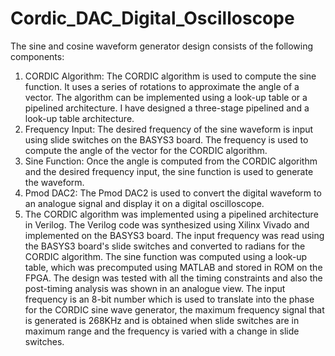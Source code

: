 # Cordic_DAC_Digital_Oscilloscope
The sine and cosine waveform generator design consists of the following components: 
1)  CORDIC Algorithm: The CORDIC algorithm is used to compute the sine function. It uses a series of rotations 
to approximate the angle of a vector. The algorithm can be implemented using a look-up table or a pipelined 
architecture. I have designed a three-stage pipelined and a look-up table architecture. 
2)  Frequency Input: The desired frequency of the sine waveform is input using slide switches on the BASYS3 
board. The frequency is used to compute the angle of the vector for the CORDIC algorithm. 
3)  Sine Function: Once the angle is computed from the CORDIC algorithm and the desired frequency input, the 
sine function is used to generate the waveform.  
4)  Pmod DAC2: The Pmod DAC2 is used to convert the digital waveform to an analogue signal and display it on 
a digital oscilloscope. 
5)  The CORDIC algorithm was implemented using a pipelined architecture in Verilog. The Verilog code was 
synthesized using Xilinx Vivado and implemented on the BASYS3 board. The input frequency was read using 
the BASYS3 board's slide switches and converted to radians for the CORDIC algorithm. The sine function was 
computed using a look-up table, which was precomputed using MATLAB and stored in ROM on the FPGA. 
The design was tested with all the timing constraints and also the post-timing analysis was shown in an analogue 
view. The input frequency is an 8-bit number which is used to translate into the phase for the CORDIC sine wave 
generator, the maximum frequency signal that is generated is 268KHz and is obtained when slide switches are in 
maximum range and the frequency is varied with a change in slide switches. 
